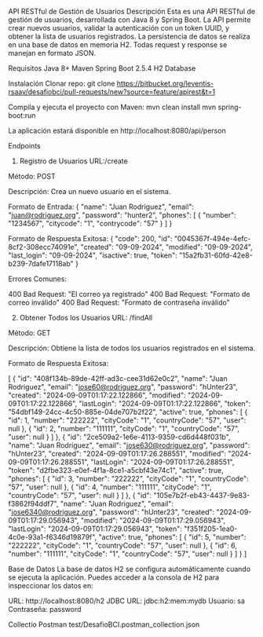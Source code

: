 API RESTful de Gestión de Usuarios
Descripción
Esta es una API RESTful de gestión de usuarios, desarrollada con Java 8 y Spring Boot. La API permite crear nuevos usuarios, validar la autenticación con un token UUID, y obtener la lista de usuarios registrados. La persistencia de datos se realiza en una base de datos en memoria H2. Todas request y response se manejan en formato JSON.

Requisitos
Java 8+
Maven
Spring Boot 2.5.4
H2 Database

Instalación
Clonar repo: git clone https://bitbucket.org/leventis-rsaav/desafiobci/pull-requests/new?source=feature/apirest&t=1

Compila y ejecuta el proyecto con Maven:
mvn clean install
mvn spring-boot:run


La aplicación estará disponible en http://localhost:8080/api/person

Endpoints
1. Registro de Usuarios
URL:/create

Método: POST

Descripción: Crea un nuevo usuario en el sistema.

Formato de Entrada:
{
  "name": "Juan Rodriguez",
  "email": "juan@rodriguez.org",
  "password": "hunter2",
  "phones": [
    {
      "number": "1234567",
      "citycode": "1",
      "contrycode": "57"
    }
  ]
}

Formato de Respuesta Exitosa:
{
    "code": 200,
    "id": "0045367f-494e-4efc-8cf2-308ecc74091e",
    "created": "09-09-2024",
    "modified": "09-09-2024",
    "last_login": "09-09-2024",
    "isactive": true,
    "token": "15a2fb31-60fd-42e8-b239-7dafe17118ab"
}

Errores Comunes:

400 Bad Request: "El correo ya registrado"
400 Bad Request: "Formato de correo inválido"
400 Bad Request: "Formato de contraseña inválido"

2. Obtener Todos los Usuarios
URL: /findAll

Método: GET

Descripción: Obtiene la lista de todos los usuarios registrados en el sistema.

Formato de Respuesta Exitosa:

[
    {
        "id": "408f134b-89de-42ff-ad3c-cee31d62e0c2",
        "name": "Juan Rodriguez",
        "email": "jose60@rodriguez.org",
        "password": "hUnter23",
        "created": "2024-09-09T01:17:22.122866",
        "modified": "2024-09-09T01:17:22.122866",
        "lastLogin": "2024-09-09T01:17:22.122866",
        "token": "54dbf149-24cc-4c50-885e-04de707b2f22",
        "active": true,
        "phones": [
            {
                "id": 1,
                "number": "222222",
                "cityCode": "1",
                "countryCode": "57",
                "user": null
            },
            {
                "id": 2,
                "number": "111111",
                "cityCode": "1",
                "countryCode": "57",
                "user": null
            }
        ]
    },
    {
        "id": "2ce509a2-1e6e-4113-9359-cd6d448f031b",
        "name": "Juan Rodriguez",
        "email": "jose630@rodriguez.org",
        "password": "hUnter23",
        "created": "2024-09-09T01:17:26.288551",
        "modified": "2024-09-09T01:17:26.288551",
        "lastLogin": "2024-09-09T01:17:26.288551",
        "token": "d2fbe323-e0ef-4f1a-8ce1-a5cbf43e74c1",
        "active": true,
        "phones": [
            {
                "id": 3,
                "number": "222222",
                "cityCode": "1",
                "countryCode": "57",
                "user": null
            },
            {
                "id": 4,
                "number": "111111",
                "cityCode": "1",
                "countryCode": "57",
                "user": null
            }
        ]
    },
    {
        "id": "105e7b2f-eb43-4437-9e83-f3862f94ddf7",
        "name": "Juan Rodriguez",
        "email": "jose6340@rodriguez.org",
        "password": "hUnter23",
        "created": "2024-09-09T01:17:29.056943",
        "modified": "2024-09-09T01:17:29.056943",
        "lastLogin": "2024-09-09T01:17:29.056943",
        "token": "f351f205-1ea0-4c0e-93a1-f6346d19879f",
        "active": true,
        "phones": [
            {
                "id": 5,
                "number": "222222",
                "cityCode": "1",
                "countryCode": "57",
                "user": null
            },
            {
                "id": 6,
                "number": "111111",
                "cityCode": "1",
                "countryCode": "57",
                "user": null
            }
        ]
    }
]


Base de Datos
La base de datos H2 se configura automáticamente cuando se ejecuta la aplicación. Puedes acceder a la consola de H2 para inspeccionar los datos en:

URL: http://localhost:8080/h2
JDBC URL: jdbc:h2:mem:mydb
Usuario: sa
Contraseña: password


Collectio Postman 
test/DesafioBCI.postman_collection.json